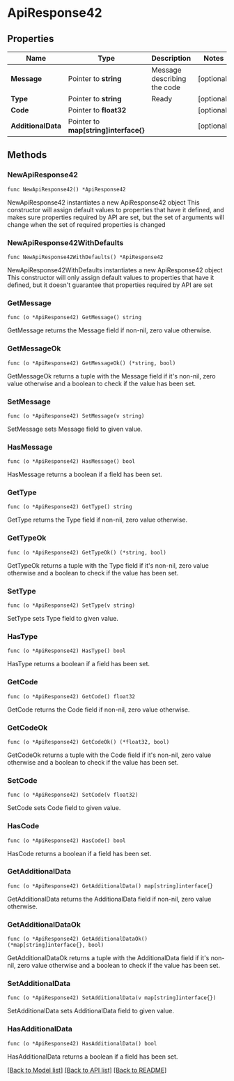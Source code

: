 # ApiResponse42

## Properties

Name | Type | Description | Notes
------------ | ------------- | ------------- | -------------
**Message** | Pointer to **string** | Message describing the code | [optional] 
**Type** | Pointer to **string** | Ready | [optional] 
**Code** | Pointer to **float32** |  | [optional] 
**AdditionalData** | Pointer to **map[string]interface{}** |  | [optional] 

## Methods

### NewApiResponse42

`func NewApiResponse42() *ApiResponse42`

NewApiResponse42 instantiates a new ApiResponse42 object
This constructor will assign default values to properties that have it defined,
and makes sure properties required by API are set, but the set of arguments
will change when the set of required properties is changed

### NewApiResponse42WithDefaults

`func NewApiResponse42WithDefaults() *ApiResponse42`

NewApiResponse42WithDefaults instantiates a new ApiResponse42 object
This constructor will only assign default values to properties that have it defined,
but it doesn't guarantee that properties required by API are set

### GetMessage

`func (o *ApiResponse42) GetMessage() string`

GetMessage returns the Message field if non-nil, zero value otherwise.

### GetMessageOk

`func (o *ApiResponse42) GetMessageOk() (*string, bool)`

GetMessageOk returns a tuple with the Message field if it's non-nil, zero value otherwise
and a boolean to check if the value has been set.

### SetMessage

`func (o *ApiResponse42) SetMessage(v string)`

SetMessage sets Message field to given value.

### HasMessage

`func (o *ApiResponse42) HasMessage() bool`

HasMessage returns a boolean if a field has been set.

### GetType

`func (o *ApiResponse42) GetType() string`

GetType returns the Type field if non-nil, zero value otherwise.

### GetTypeOk

`func (o *ApiResponse42) GetTypeOk() (*string, bool)`

GetTypeOk returns a tuple with the Type field if it's non-nil, zero value otherwise
and a boolean to check if the value has been set.

### SetType

`func (o *ApiResponse42) SetType(v string)`

SetType sets Type field to given value.

### HasType

`func (o *ApiResponse42) HasType() bool`

HasType returns a boolean if a field has been set.

### GetCode

`func (o *ApiResponse42) GetCode() float32`

GetCode returns the Code field if non-nil, zero value otherwise.

### GetCodeOk

`func (o *ApiResponse42) GetCodeOk() (*float32, bool)`

GetCodeOk returns a tuple with the Code field if it's non-nil, zero value otherwise
and a boolean to check if the value has been set.

### SetCode

`func (o *ApiResponse42) SetCode(v float32)`

SetCode sets Code field to given value.

### HasCode

`func (o *ApiResponse42) HasCode() bool`

HasCode returns a boolean if a field has been set.

### GetAdditionalData

`func (o *ApiResponse42) GetAdditionalData() map[string]interface{}`

GetAdditionalData returns the AdditionalData field if non-nil, zero value otherwise.

### GetAdditionalDataOk

`func (o *ApiResponse42) GetAdditionalDataOk() (*map[string]interface{}, bool)`

GetAdditionalDataOk returns a tuple with the AdditionalData field if it's non-nil, zero value otherwise
and a boolean to check if the value has been set.

### SetAdditionalData

`func (o *ApiResponse42) SetAdditionalData(v map[string]interface{})`

SetAdditionalData sets AdditionalData field to given value.

### HasAdditionalData

`func (o *ApiResponse42) HasAdditionalData() bool`

HasAdditionalData returns a boolean if a field has been set.


[[Back to Model list]](../README.md#documentation-for-models) [[Back to API list]](../README.md#documentation-for-api-endpoints) [[Back to README]](../README.md)


